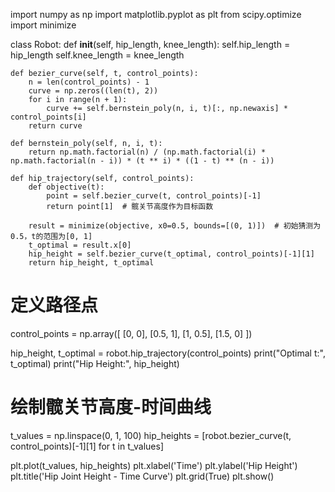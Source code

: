 import numpy as np
import matplotlib.pyplot as plt
from scipy.optimize import minimize

class Robot:
    def __init__(self, hip_length, knee_length):
        self.hip_length = hip_length
        self.knee_length = knee_length

    def bezier_curve(self, t, control_points):
        n = len(control_points) - 1
        curve = np.zeros((len(t), 2))
        for i in range(n + 1):
            curve += self.bernstein_poly(n, i, t)[:, np.newaxis] * control_points[i]
        return curve

    def bernstein_poly(self, n, i, t):
        return np.math.factorial(n) / (np.math.factorial(i) * np.math.factorial(n - i)) * (t ** i) * ((1 - t) ** (n - i))

    def hip_trajectory(self, control_points):
        def objective(t):
            point = self.bezier_curve(t, control_points)[-1]
            return point[1]  # 髋关节高度作为目标函数

        result = minimize(objective, x0=0.5, bounds=[(0, 1)])  # 初始猜测为0.5，t的范围为[0, 1]
        t_optimal = result.x[0]
        hip_height = self.bezier_curve(t_optimal, control_points)[-1][1]
        return hip_height, t_optimal

# 定义路径点
control_points = np.array([
    [0, 0],
    [0.5, 1],
    [1, 0.5],
    [1.5, 0]
])


hip_height, t_optimal = robot.hip_trajectory(control_points)
print("Optimal t:", t_optimal)
print("Hip Height:", hip_height)

# 绘制髋关节高度-时间曲线
t_values = np.linspace(0, 1, 100)
hip_heights = [robot.bezier_curve(t, control_points)[-1][1] for t in t_values]

plt.plot(t_values, hip_heights)
plt.xlabel('Time')
plt.ylabel('Hip Height')
plt.title('Hip Joint Height - Time Curve')
plt.grid(True)
plt.show()
